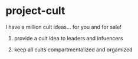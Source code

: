 # project-cult
I have a million cult ideas… for you and for sale!

1. provide a cult idea to leaders and infuencers

2. keep all cults compartmentalized and orgamized

